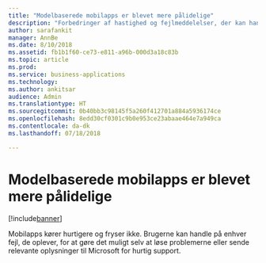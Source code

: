 ```yaml
---
title: "Modelbaserede mobilapps er blevet mere pålidelige"
description: "Forbedringer af hastighed og fejlmeddelelser, der kan handles på, gør mobiloplevelsen bedre"
author: sarafankit
manager: AnnBe
ms.date: 8/10/2018
ms.assetid: fb1b1f60-ce73-e811-a96b-000d3a18c83b
ms.topic: article
ms.prod: 
ms.service: business-applications
ms.technology: 
ms.author: ankitsar
audience: Admin
ms.translationtype: HT
ms.sourcegitcommit: 0b40bb3c98145f5a260f412701a884a5936174ce
ms.openlocfilehash: 8edd30cf0301c9b0e953ce23abaae464e7a949ca
ms.contentlocale: da-dk
ms.lasthandoff: 07/18/2018

---
```

# <a name="model-driven-mobile-applications-are-more-reliable"></a>Modelbaserede mobilapps er blevet mere pålidelige


[!include[banner](../../includes/banner.md)]

Mobilapps kører hurtigere og fryser ikke. Brugerne kan handle på enhver fejl, de oplever, for at gøre det muligt selv at løse problemerne eller sende relevante oplysninger til Microsoft for hurtig support.

